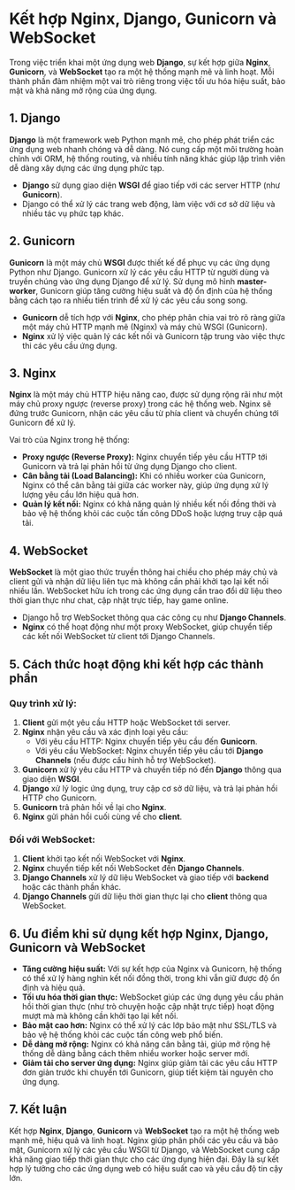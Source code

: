 # Kết hợp Nginx, Django, Gunicorn và WebSocket

Trong việc triển khai một ứng dụng web **Django**, sự kết hợp giữa **Nginx**, **Gunicorn**, và **WebSocket** tạo ra một hệ thống mạnh mẽ và linh hoạt. Mỗi thành phần đảm nhiệm một vai trò riêng trong việc tối ưu hóa hiệu suất, bảo mật và khả năng mở rộng của ứng dụng.

## 1. Django

**Django** là một framework web Python mạnh mẽ, cho phép phát triển các ứng dụng web nhanh chóng và dễ dàng. Nó cung cấp một môi trường hoàn chỉnh với ORM, hệ thống routing, và nhiều tính năng khác giúp lập trình viên dễ dàng xây dựng các ứng dụng phức tạp.

- **Django** sử dụng giao diện **WSGI** để giao tiếp với các server HTTP (như **Gunicorn**).
- Django có thể xử lý các trang web động, làm việc với cơ sở dữ liệu và nhiều tác vụ phức tạp khác.

## 2. Gunicorn

**Gunicorn** là một máy chủ **WSGI** được thiết kế để phục vụ các ứng dụng Python như Django. Gunicorn xử lý các yêu cầu HTTP từ người dùng và truyền chúng vào ứng dụng Django để xử lý. Sử dụng mô hình **master-worker**, Gunicorn giúp tăng cường hiệu suất và độ ổn định của hệ thống bằng cách tạo ra nhiều tiến trình để xử lý các yêu cầu song song.

- **Gunicorn** dễ tích hợp với **Nginx**, cho phép phân chia vai trò rõ ràng giữa một máy chủ HTTP mạnh mẽ (Nginx) và máy chủ WSGI (Gunicorn).
- **Nginx** xử lý việc quản lý các kết nối và Gunicorn tập trung vào việc thực thi các yêu cầu ứng dụng.

## 3. Nginx

**Nginx** là một máy chủ HTTP hiệu năng cao, được sử dụng rộng rãi như một máy chủ proxy ngược (reverse proxy) trong các hệ thống web. Nginx sẽ đứng trước Gunicorn, nhận các yêu cầu từ phía client và chuyển chúng tới Gunicorn để xử lý.

Vai trò của Nginx trong hệ thống:
- **Proxy ngược (Reverse Proxy):** Nginx chuyển tiếp yêu cầu HTTP tới Gunicorn và trả lại phản hồi từ ứng dụng Django cho client.
- **Cân bằng tải (Load Balancing):** Khi có nhiều worker của Gunicorn, Nginx có thể cân bằng tải giữa các worker này, giúp ứng dụng xử lý lượng yêu cầu lớn hiệu quả hơn.
- **Quản lý kết nối:** Nginx có khả năng quản lý nhiều kết nối đồng thời và bảo vệ hệ thống khỏi các cuộc tấn công DDoS hoặc lượng truy cập quá tải.

## 4. WebSocket

**WebSocket** là một giao thức truyền thông hai chiều cho phép máy chủ và client gửi và nhận dữ liệu liên tục mà không cần phải khởi tạo lại kết nối nhiều lần. WebSocket hữu ích trong các ứng dụng cần trao đổi dữ liệu theo thời gian thực như chat, cập nhật trực tiếp, hay game online.

- Django hỗ trợ WebSocket thông qua các công cụ như **Django Channels**.
- **Nginx** có thể hoạt động như một proxy WebSocket, giúp chuyển tiếp các kết nối WebSocket từ client tới Django Channels.

## 5. Cách thức hoạt động khi kết hợp các thành phần

### Quy trình xử lý:

1. **Client** gửi một yêu cầu HTTP hoặc WebSocket tới server.
2. **Nginx** nhận yêu cầu và xác định loại yêu cầu:
   - Với yêu cầu HTTP: Nginx chuyển tiếp yêu cầu đến **Gunicorn**.
   - Với yêu cầu WebSocket: Nginx chuyển tiếp yêu cầu tới **Django Channels** (nếu được cấu hình hỗ trợ WebSocket).
3. **Gunicorn** xử lý yêu cầu HTTP và chuyển tiếp nó đến **Django** thông qua giao diện **WSGI**.
4. **Django** xử lý logic ứng dụng, truy cập cơ sở dữ liệu, và trả lại phản hồi HTTP cho Gunicorn.
5. **Gunicorn** trả phản hồi về lại cho **Nginx**.
6. **Nginx** gửi phản hồi cuối cùng về cho **client**.

### Đối với WebSocket:
1. **Client** khởi tạo kết nối WebSocket với **Nginx**.
2. **Nginx** chuyển tiếp kết nối WebSocket đến **Django Channels**.
3. **Django Channels** xử lý dữ liệu WebSocket và giao tiếp với **backend** hoặc các thành phần khác.
4. **Django Channels** gửi dữ liệu thời gian thực lại cho **client** thông qua WebSocket.

## 6. Ưu điểm khi sử dụng kết hợp Nginx, Django, Gunicorn và WebSocket

- **Tăng cường hiệu suất:** Với sự kết hợp của Nginx và Gunicorn, hệ thống có thể xử lý hàng nghìn kết nối đồng thời, trong khi vẫn giữ được độ ổn định và hiệu quả.
- **Tối ưu hóa thời gian thực:** WebSocket giúp các ứng dụng yêu cầu phản hồi thời gian thực (như trò chuyện hoặc cập nhật trực tiếp) hoạt động mượt mà mà không cần khởi tạo lại kết nối.
- **Bảo mật cao hơn:** Nginx có thể xử lý các lớp bảo mật như SSL/TLS và bảo vệ hệ thống khỏi các cuộc tấn công web phổ biến.
- **Dễ dàng mở rộng:** Nginx có khả năng cân bằng tải, giúp mở rộng hệ thống dễ dàng bằng cách thêm nhiều worker hoặc server mới.
- **Giảm tải cho server ứng dụng:** Nginx giúp giảm tải các yêu cầu HTTP đơn giản trước khi chuyển tới Gunicorn, giúp tiết kiệm tài nguyên cho ứng dụng.

## 7. Kết luận

Kết hợp **Nginx**, **Django**, **Gunicorn** và **WebSocket** tạo ra một hệ thống web mạnh mẽ, hiệu quả và linh hoạt. Nginx giúp phân phối các yêu cầu và bảo mật, Gunicorn xử lý các yêu cầu WSGI từ Django, và WebSocket cung cấp khả năng giao tiếp thời gian thực cho các ứng dụng hiện đại. Đây là sự kết hợp lý tưởng cho các ứng dụng web có hiệu suất cao và yêu cầu độ tin cậy lớn.
